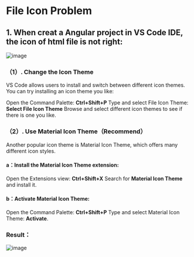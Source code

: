 # File Icon Problem
## 1. When creat a Angular project in VS Code IDE, the icon of html file is not right:
![image](https://github.com/user-attachments/assets/7ef2f026-613f-4ff1-95f2-039a2cb3f111)
### （1）. Change the Icon Theme
VS Code allows users to install and switch between different icon themes. You can try installing an icon theme you like:

Open the Command Palette: **Ctrl+Shift+P**
Type and select File Icon Theme: **Select File Icon Theme**
Browse and select different icon themes to see if there is one you like.

### （2）. Use Material Icon Theme（Recommend）
Another popular icon theme is Material Icon Theme, which offers many different icon styles.
#### a：Install the Material Icon Theme extension:

Open the Extensions view: **Ctrl+Shift+X**
Search for **Material Icon Theme** and install it.
#### b：Activate Material Icon Theme:

Open the Command Palette: **Ctrl+Shift+P**
Type and select Material Icon Theme: **Activate**.
### Result：
![image](https://github.com/user-attachments/assets/c17a4f01-50b2-42e8-b7de-6f766804c60b)
